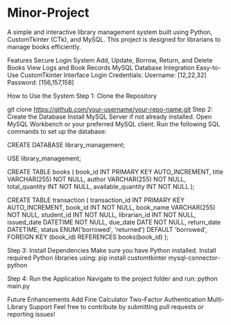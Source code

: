 # Minor-Project
A simple and interactive library management system built using Python, CustomTkinter (CTk), and MySQL. This project is designed for librarians to manage books efficiently.

Features
Secure Login System
Add, Update, Borrow, Return, and Delete Books
View Logs and Book Records
MySQL Database Integration
Easy-to-Use CustomTkinter Interface
Login Credentials:
Username: [12,22,32]
Password: [156,157,158]


How to Use the System
Step 1: Clone the Repository

git clone https://github.com/your-username/your-repo-name.git
Step 2: Create the Database
Install MySQL Server if not already installed.
Open MySQL Workbench or your preferred MySQL client.
Run the following SQL commands to set up the database:

CREATE DATABASE library_management;

USE library_management;

CREATE TABLE books (
    book_id INT PRIMARY KEY AUTO_INCREMENT,
    title VARCHAR(255) NOT NULL,
    author VARCHAR(255) NOT NULL,
    total_quantity INT NOT NULL,
    available_quantity INT NOT NULL
);

CREATE TABLE transaction (
    transaction_id INT PRIMARY KEY AUTO_INCREMENT,
    book_id INT NOT NULL,
    book_name VARCHAR(255) NOT NULL,
    student_id INT NOT NULL,
    librarian_id INT NOT NULL,
    issued_date DATETIME NOT NULL,
    due_date DATE NOT NULL,
    return_date DATETIME,
    status ENUM('borrowed', 'returned') DEFAULT 'borrowed',
    FOREIGN KEY (book_id) REFERENCES books(book_id)
);

Step 3: Install Dependencies
Make sure you have Python installed.
Install required Python libraries using:
pip install customtkinter mysql-connector-python

Step 4: Run the Application
Navigate to the project folder and run:
python main.py



Future Enhancements
Add Fine Calculator
Two-Factor Authentication
Multi-Library Support
Feel free to contribute by submitting pull requests or reporting issues!

